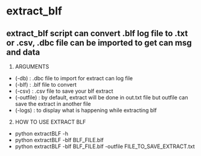 # extract_blf
extract_blf script can convert .blf log file to .txt or .csv, .dbc file can be imported to get can msg and data
---
1. ARGUMENTS
- (-db) : .dbc file to import for extract can log file
- (-blf) : .blf file to convert
- (-csv) : .csv file to save your blf extract
- (-outfile) : by default, extract will be done in out.txt file but outfile can save the extract in another file
- (-logs) : to display what is happening while extracting blf

2. HOW TO USE EXTRACT BLF
- python extractBLF -h
- python extractBLF -blf BLF_FILE.blf
- python extractBLF -blf BLF_FILE.blf -outfile FILE_TO_SAVE_EXTRACT.txt